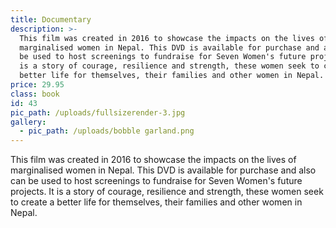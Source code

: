 ```yaml
---
title: Documentary
description: >-
  This film was created in 2016 to showcase the impacts on the lives of
  marginalised women in Nepal. This DVD is available for purchase and also can
  be used to host screenings to fundraise for Seven Women's future projects. It
  is a story of courage, resilience and strength, these women seek to create a
  better life for themselves, their families and other women in Nepal.
price: 29.95
class: book
id: 43
pic_path: /uploads/fullsizerender-3.jpg
gallery:
  - pic_path: /uploads/bobble garland.png
---
```



This film was created in 2016 to showcase the impacts on the lives of marginalised women in Nepal. This DVD is available for purchase and also can be used to host screenings to fundraise for Seven Women's future projects. It is a story of courage, resilience and strength, these women seek to create a better life for themselves, their families and other women in Nepal.